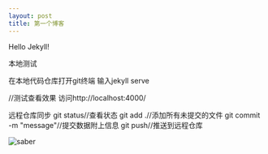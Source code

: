```yaml
---
layout: post
title: 第一个博客
---
```


Hello Jekyll!

本地测试

在本地代码仓库打开git终端
输入jekyll serve

//测试查看效果
访问http://localhost:4000/

远程仓库同步
git status//查看状态
git add .//添加所有未提交的文件
git commit -m "message"//提交数据附上信息
git push//推送到远程仓库




![saber]({{site.url}}/assets/saber.jpg)
